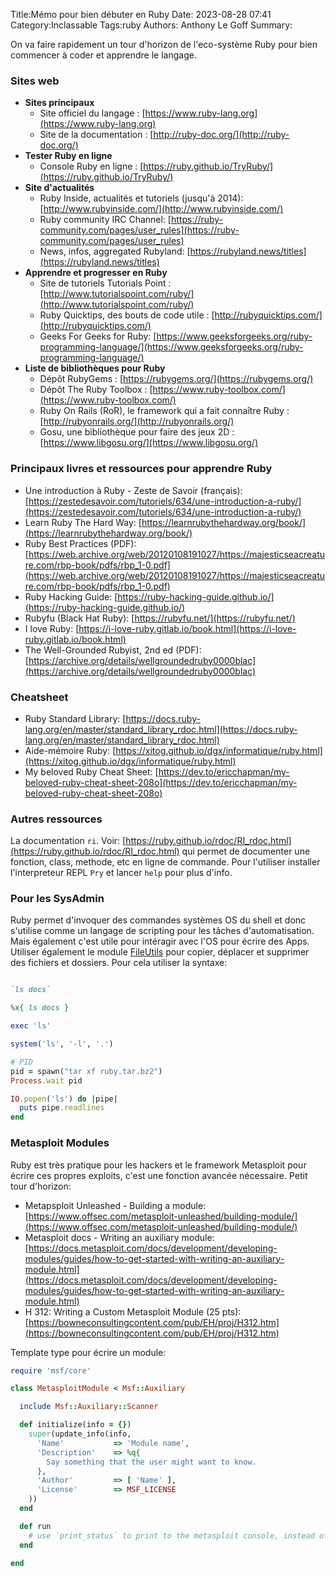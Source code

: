 Title:Mémo pour bien débuter en Ruby
Date: 2023-08-28 07:41
Category:Inclassable
Tags:ruby
Authors: Anthony Le Goff
Summary:

On va faire rapidement un tour d'horizon de l'eco-système Ruby pour bien commencer à coder et apprendre le langage.

### Sites web

* **Sites principaux**
    * Site officiel du langage : [https://www.ruby-lang.org](https://www.ruby-lang.org)
    * Site de la documentation : [http://ruby-doc.org/](http://ruby-doc.org/)
* **Tester Ruby en ligne**
    * Console Ruby en ligne : [https://ruby.github.io/TryRuby/](https://ruby.github.io/TryRuby/)
* **Site d'actualités**
    * Ruby Inside, actualités et tutoriels (jusqu'à 2014): [http://www.rubyinside.com/](http://www.rubyinside.com/)
    * Ruby community IRC Channel: [https://ruby-community.com/pages/user_rules](https://ruby-community.com/pages/user_rules)
    * News, infos, aggregated Rubyland: [https://rubyland.news/titles](https://rubyland.news/titles)
* **Apprendre et progresser en Ruby**
    * Site de tutoriels Tutorials Point : [http://www.tutorialspoint.com/ruby/](http://www.tutorialspoint.com/ruby/)
    * Ruby Quicktips, des bouts de code utile : [http://rubyquicktips.com/](http://rubyquicktips.com/)
    * Geeks For Geeks for Ruby: [https://www.geeksforgeeks.org/ruby-programming-language/](https://www.geeksforgeeks.org/ruby-programming-language/)
* **Liste de bibliothèques pour Ruby**
    * Dépôt RubyGems : [https://rubygems.org/](https://rubygems.org/)
    * Dépôt The Ruby Toolbox : [https://www.ruby-toolbox.com/](https://www.ruby-toolbox.com/)
    * Ruby On Rails (RoR), le framework qui a fait connaître Ruby : [http://rubyonrails.org/](http://rubyonrails.org/)
    * Gosu, une bibliothèque pour faire des jeux 2D : [https://www.libgosu.org/](https://www.libgosu.org/)

### Principaux livres et ressources pour apprendre Ruby

* Une introduction à Ruby - Zeste de Savoir (français): [https://zestedesavoir.com/tutoriels/634/une-introduction-a-ruby/](https://zestedesavoir.com/tutoriels/634/une-introduction-a-ruby/)
* Learn Ruby The Hard Way: [https://learnrubythehardway.org/book/](https://learnrubythehardway.org/book/)
* Ruby Best Practices (PDF): [https://web.archive.org/web/20120108191027/https://majesticseacreature.com/rbp-book/pdfs/rbp_1-0.pdf](https://web.archive.org/web/20120108191027/https://majesticseacreature.com/rbp-book/pdfs/rbp_1-0.pdf)
* Ruby Hacking Guide: [https://ruby-hacking-guide.github.io/](https://ruby-hacking-guide.github.io/)
* Rubyfu (Black Hat Ruby): [https://rubyfu.net/](https://rubyfu.net/)
* I love Ruby: [https://i-love-ruby.gitlab.io/book.html](https://i-love-ruby.gitlab.io/book.html)
* The Well-Grounded Rubyist, 2nd ed (PDF): [https://archive.org/details/wellgroundedruby0000blac](https://archive.org/details/wellgroundedruby0000blac)

### Cheatsheet

* Ruby Standard Library: [https://docs.ruby-lang.org/en/master/standard_library_rdoc.html](https://docs.ruby-lang.org/en/master/standard_library_rdoc.html)
* Aide-mémoire Ruby: [https://xitog.github.io/dgx/informatique/ruby.html](https://xitog.github.io/dgx/informatique/ruby.html)
* My beloved Ruby Cheat Sheet: [https://dev.to/ericchapman/my-beloved-ruby-cheat-sheet-208o](https://dev.to/ericchapman/my-beloved-ruby-cheat-sheet-208o)

### Autres ressources

La documentation `ri`. Voir: [https://ruby.github.io/rdoc/RI_rdoc.html](https://ruby.github.io/rdoc/RI_rdoc.html) qui permet de documenter une fonction, class, methode, etc en ligne de commande. Pour l'utiliser installer l'interpreteur REPL `Pry` et lancer `help` pour plus d'info.

### Pour les SysAdmin

Ruby permet d'invoquer des commandes systèmes OS du shell et donc s'utilise comme un langage de scripting pour les tâches d'automatisation. Mais également c'est utile pour intéragir avec l'OS pour écrire des Apps. Utiliser également le module [FileUtils](https://ruby-doc.org/3.2.0/stdlibs/fileutils/FileUtils.html?ref=akshaykhot.com) pour copier, déplacer et supprimer des fichiers et dossiers. Pour cela utiliser la syntaxe:

```ruby

`ls docs`

%x{ ls docs }

exec 'ls'

system('ls', '-l', '.')

# PID
pid = spawn("tar xf ruby.tar.bz2")
Process.wait pid

IO.popen('ls') do |pipe|
  puts pipe.readlines
end
```

### Metasploit Modules
 
Ruby est très pratique pour les hackers et le framework Metasploit pour écrire ces propres exploits, c'est une fonction avancée nécessaire. Petit tour d'horizon:

* Metapsploit Unleashed - Building a module: [https://www.offsec.com/metasploit-unleashed/building-module/](https://www.offsec.com/metasploit-unleashed/building-module/)
* Metasploit docs - Writing an auxiliary module: [https://docs.metasploit.com/docs/development/developing-modules/guides/how-to-get-started-with-writing-an-auxiliary-module.html](https://docs.metasploit.com/docs/development/developing-modules/guides/how-to-get-started-with-writing-an-auxiliary-module.html)
* H 312: Writing a Custom Metasploit Module (25 pts): [https://bowneconsultingcontent.com/pub/EH/proj/H312.htm](https://bowneconsultingcontent.com/pub/EH/proj/H312.htm)

Template type pour écrire un module:

```ruby
require 'msf/core'

class MetasploitModule < Msf::Auxiliary

  include Msf::Auxiliary::Scanner

  def initialize(info = {})
    super(update_info(info,
      'Name'           => 'Module name',
      'Description'    => %q{
        Say something that the user might want to know.
      },
      'Author'         => [ 'Name' ],
      'License'        => MSF_LICENSE
    ))
  end

  def run
    # use `print_status` to print to the metasploit console, instead of `puts`
  end

end
```
